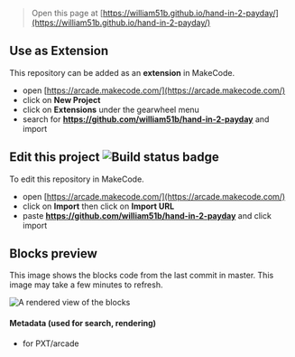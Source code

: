  


> Open this page at [https://william51b.github.io/hand-in-2-payday/](https://william51b.github.io/hand-in-2-payday/)

## Use as Extension

This repository can be added as an **extension** in MakeCode.

* open [https://arcade.makecode.com/](https://arcade.makecode.com/)
* click on **New Project**
* click on **Extensions** under the gearwheel menu
* search for **https://github.com/william51b/hand-in-2-payday** and import

## Edit this project ![Build status badge](https://github.com/william51b/hand-in-2-payday/workflows/MakeCode/badge.svg)

To edit this repository in MakeCode.

* open [https://arcade.makecode.com/](https://arcade.makecode.com/)
* click on **Import** then click on **Import URL**
* paste **https://github.com/william51b/hand-in-2-payday** and click import

## Blocks preview

This image shows the blocks code from the last commit in master.
This image may take a few minutes to refresh.

![A rendered view of the blocks](https://github.com/william51b/hand-in-2-payday/raw/master/.github/makecode/blocks.png)

#### Metadata (used for search, rendering)

* for PXT/arcade
<script src="https://makecode.com/gh-pages-embed.js"></script><script>makeCodeRender("{{ site.makecode.home_url }}", "{{ site.github.owner_name }}/{{ site.github.repository_name }}");</script>
